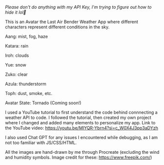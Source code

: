 *Please don't do anything with my API Key, I'm trying to figure out how to hide it lol🙏*

This is an Avatar the Last Air Bender Weather App where different characters represent different conditions in the sky. 

Aang: mist, fog, haze

Katara: rain

Iroh: clouds

Yue: snow

Zuko: clear

Azula: thunderstorm 

Toph: dust, smoke, etc. 

Avatar State: Tornado (Coming soon!)

I used a YouTube tutorial to first understand the code behind connnecting a weather API to code. I followed the tutorial, then created my own project
where I changed and added many elements to personalize my app. 
Link to the YouTube video: https://youtu.be/MIYQR-Ybrn4?si=c_W0X4J3pp3aDYzh

I also used Chat GPT for any issues I encountered while debugging, as I am not too familiar with JS/CSS/HTML. 

All the images are hand-drawn by me through Procreate (excluding the wind and humidity symbols. Image credit for these: https://www.freepik.com/)

